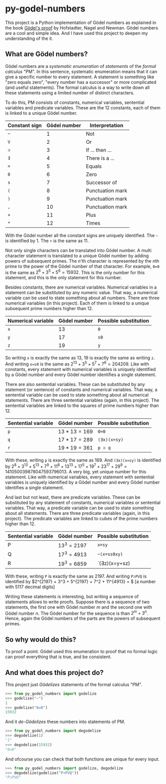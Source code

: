 # py-godel-numbers

This project is a Python implementation of Gödel numbers as explained in
the book
[Gödel's proof](https://z-library.rs/book/5250426/143f37/go-dels-proof.html)
by Hofstadter, Nagel and Newman. Gödel numbers are a cool and simple idea.
And I have used this project to deepen my understanding of the it.

## What are Gödel numbers?

Gödel numbers are a *systematic enumeration* of *statements* of the *formal
calculus* "PM". In this sentence, systematic enumeration means that it can
give a specific number to every statement. A statement is something like
"zero equals zero", "every number has a successor" or more complicated (and
useful statements). The formal calculus is a way to write down all these
statements using a limited number of distinct characters.

To do this, PM consists of constants, numerical variables, sentential
variables and predicate variables. These are the 12 constants, each of them
is linked to a unique Gödel number.

| Constant sign | Gödel number | Interpretation   |
|---------------|--------------|------------------|
| `~`           | $1$          | Not              |
| `V`           | $2$          | Or               |
| `⊃`           | $3$          | If ... then ...  |
| `∃`           | $4$          | There is a ...   |
| `=`           | $5$          | Equals           |
| `0`           | $6$          | Zero             |
| `s`           | $7$          | Successor of     |
| `(`           | $8$          | Punctuation mark |
| `)`           | $9$          | Punctuation mark |
| `,`           | $10$         | Punctuation mark |
| `+`           | $11$         | Plus             |
| `*`           | $12$         | Times            |

With the Gödel number all the constant signs are uniquely identified. The `~`
is identified by $1$. The `+` is the same as $11$.

Not only single characters can be translated into Gödel number. A multi
character statement is translated to a unique Gödel number by adding
powers of subsequent primes. The $n$'th character is represented by the
$n$th prime to the power of the Gödel number of that character. For example,
`0=0` is the same as $2^6 + 3^5 + 5^6 = 15932$. This is the only number for
this statement, and this is the only statement for this number.

Besides constants, there are numerical variables. Numerical variables in a
statement can be substituted by any numeric value. That way, a numerical
variable can be used to state something about all numbers. There are three
numerical variables (in this project). Each of them is linked to a unique
subsequent prime numbers higher than 12.

| Numerical variable | Gödel number | Possible substitution |
|--------------------|--------------|-----------------------|
| `x`                | $13$         | `0`                   |
| `y`                | $17$         | `s0`                  |
| `z`                | $19$         | `y`                   |

So writing `x` is exactly the same as $13$, $19$ is exactly the same as writing
`z`. And writing `x=s0` is the same as $2^{13} + 3^5 + 5^7 + 7^6 = 204209$. Like
with constants, every statement with numerical variables is uniquely identified
by a Gödel number and every Gödel number identifies a single statement.

There are also sentential variables. These can be substituted by any statement
(or sentence) of constants and numerical variables. That way, a sentential
variable can be used to state something about all numerical statements. There
are three sentential variables (again, in this project). The sentential
variables are linked to the squares of prime numbers higher than 12.

| Sentential variable | Gödel number  | Possible substitution |
|---------------------|---------------|-----------------------|
| `p`                 | $13*13 = 169$ | `0=0`                 |
| `q`                 | $17*17 = 289$ | `(∃x)(x=sy)`          |
| `r`                 | $19*19 = 361$ | `p ⊃ q`               |

With these, writing `p` is exactly the same as $169$. And `(∃x)(x=sy)` is
identified by
$2^8 + 3^{13} + 5^{13} + 7^9 + 11^8 + 13^{13} + 17^5 + 19^7 + 23^{17} + 29^9 = 141050039878047593796013$.
A very big, yet unique number for this statement. Like with numerical variables,
every statement with sentential variables is uniquely identified by a Gödel
number and every Gödel number identifies a single statement.

And last but not least, there are predicate variables. These can be substituted
by any statement of constants, numerical variables or sentential variables.
That way, a predicate variable can be used to state something about all
statements. There are three predicate variables (again, in this project).
The predicate variables are linked to cubes of the prime numbers higher
than 12.

| Sentential variable | Gödel number  | Possible substitution |
|---------------------|---------------|-----------------------|
| P                   | $13^3 = 2197$ | `x=sy`                |
| Q                   | $17^3 = 4913$ | `~(x=ss0xy)`          |
| R                   | $19^3 = 6859$ | `(∃z)(x=y+sz)         |

With these, writing `P` is exactly the same as $2197$. And writing `P⊃PVQ` is
identified by $2^{2197} + 3^3 + 5^{2197} + 7^2 + 11^{4913} = $
[a number with 5117 decimal digits]

Writing these statements is interesting, but writing a sequence of statements
allows to write proofs. Suppose there is a sequence of two statements, the
first one with Gödel number $m$ and the second one with Gödel number $n$. The
Gödel number for the sequence is than $2^m + 3^n$. Hence, again the Gödel
numbers of the parts are the powers of subsequent primes.

## So why would do this?

To proof a point. Gödel used this enumeration to proof that no formal logic
can proof everything that is true, and be consistent.

## And what does this project do?

This project just *Gödelizes* statements of the formal calculus "PM".

```python
>>> from py_godel_numbers import godelize
>>> godelize("~")
1
>>> godelize("0=0")
15932
```

And it *de-Gödelizes* these numbers into statements of PM.

```python
>>> from py_godel_numbers import degodelize
>>> degodelize(1)
"1"
>>> degodelize(15932)
"0=0"
```

And ofcourse you can check that both functions are unique for every input.

```python
>>> from py_godel_numbers import godelize, degodelize
>>> degodelize(godelize("P⊃PVQ"))
"P⊃PVQ"
```
